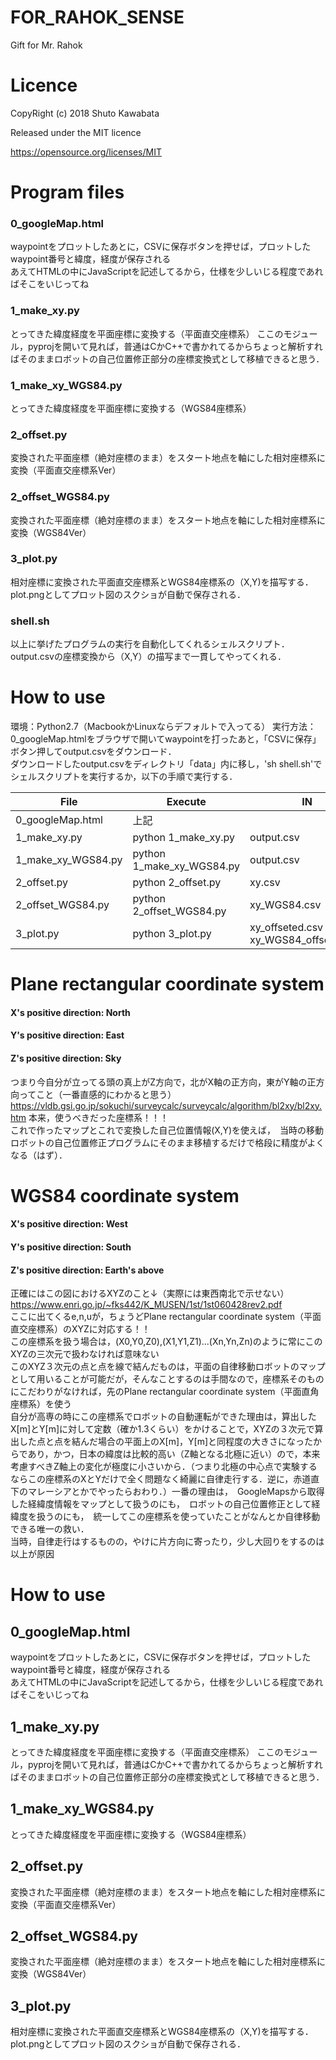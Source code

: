 # FOR_RAHOK_SENSE
Gift for Mr. Rahok

# Licence
CopyRight (c) 2018 Shuto Kawabata

Released under the MIT licence

https://opensource.org/licenses/MIT

# Program files
### 0_googleMap.html
waypointをプロットしたあとに，CSVに保存ボタンを押せば，プロットしたwaypoint番号と緯度，経度が保存される
<br>あえてHTMLの中にJavaScriptを記述してるから，仕様を少しいじる程度であればそこをいじってね
### 1_make_xy.py
とってきた緯度経度を平面座標に変換する（平面直交座標系）
ここのモジュール，pyprojを開いて見れば，普通はCかC++で書かれてるからちょっと解析すればそのままロボットの自己位置修正部分の座標変換式として移植できると思う．

### 1_make_xy_WGS84.py
とってきた緯度経度を平面座標に変換する（WGS84座標系）

### 2_offset.py
変換された平面座標（絶対座標のまま）をスタート地点を軸にした相対座標系に変換（平面直交座標系Ver）

### 2_offset_WGS84.py
変換された平面座標（絶対座標のまま）をスタート地点を軸にした相対座標系に変換（WGS84Ver）

### 3_plot.py
相対座標に変換された平面直交座標系とWGS84座標系の（X,Y)を描写する．　
<br>plot.pngとしてプロット図のスクショが自動で保存される．


### shell.sh
以上に挙げたプログラムの実行を自動化してくれるシェルスクリプト．
<br>output.csvの座標変換から（X,Y）の描写まで一貫してやってくれる．



# How to use
環境：Python2.7（MacbookかLinuxならデフォルトで入ってる）
実行方法：0_googleMap.htmlをブラウザで開いてwaypointを打ったあと，「CSVに保存」ボタン押してoutput.csvをダウンロード．
<br>ダウンロードしたoutput.csvをディレクトリ「data」内に移し，'sh shell.sh'でシェルスクリプトを実行するか，以下の手順で実行する．

| File | Execute |IN | OUT |
----|----|----|----
|0_googleMap.html|上記||output.csv|
|1_make_xy.py|python 1_make_xy.py|output.csv|xy.csv|
|1_make_xy_WGS84.py|python 1_make_xy_WGS84.py|output.csv|xy_WGS84.csv|
|2_offset.py|python 2_offset.py|xy.csv|xy_offseted.csv|
|2_offset_WGS84.py|python 2_offset_WGS84.py|xy_WGS84.csv|xy_WGS84_offseted.csv|
|3_plot.py|python 3_plot.py|xy_offseted.csv<br>xy_WGS84_offseted.csv|plot.png|


# Plane rectangular coordinate system
#### X's positive direction: North
#### Y's positive direction: East
#### Z's positive direction: Sky
つまり今自分が立ってる頭の真上がZ方向で，北がX軸の正方向，東がY軸の正方向ってこと（一番直感的にわかると思う）
https://vldb.gsi.go.jp/sokuchi/surveycalc/surveycalc/algorithm/bl2xy/bl2xy.htm
本来，使うべきだった座標系！！！
<br>これで作ったマップとこれで変換した自己位置情報(X,Y)を使えば，　当時の移動ロボットの自己位置修正プログラムにそのまま移植するだけで格段に精度がよくなる（はず）．

# WGS84 coordinate system
#### X's positive direction: West
#### Y's positive direction: South
#### Z's positive direction: Earth's above
正確にはこの図におけるXYZのこと↓（実際には東西南北で示せない）<br>
https://www.enri.go.jp/~fks442/K_MUSEN/1st/1st060428rev2.pdf
<br>ここに出てくるe,n,uが，ちょうどPlane rectangular coordinate system（平面直交座標系）のXYZに対応する！！
<br>この座標系を扱う場合は，(X0,Y0,Z0),(X1,Y1,Z1)...(Xn,Yn,Zn)のように常にこのXYZの三次元で扱わなければ意味ない
<br>このXYZ３次元の点と点を線で結んだものは，平面の自律移動ロボットのマップとして用いることが可能だが，そんなことするのは手間なので，座標系そのものにこだわりがなければ，先のPlane rectangular coordinate system（平面直角座標系）を使う
<br>自分が高専の時にこの座標系でロボットの自動運転ができた理由は，算出したX[m]とY[m]に対して定数（確か1.3くらい）をかけることで，XYZの３次元で算出した点と点を結んだ場合の平面上のX[m]，Y[m]と同程度の大きさになったからであり，かつ，日本の緯度は比較的高い（Z軸となる北極に近い）ので，本来考慮すべきZ軸上の変化が極度に小さいから．（つまり北極の中心点で実験するならこの座標系のXとYだけで全く問題なく綺麗に自律走行する．逆に，赤道直下のマレーシアとかでやったらおわり．）一番の理由は，　GoogleMapsから取得した経緯度情報をマップとして扱うのにも，　ロボットの自己位置修正として経緯度を扱うのにも，　統一してこの座標系を使っていたことがなんとか自律移動できる唯一の救い．
<br>当時，自律走行はするものの，やけに片方向に寄ったり，少し大回りをするのは以上が原因

# How to use

## 0_googleMap.html
waypointをプロットしたあとに，CSVに保存ボタンを押せば，プロットしたwaypoint番号と緯度，経度が保存される
<br>あえてHTMLの中にJavaScriptを記述してるから，仕様を少しいじる程度であればそこをいじってね
## 1_make_xy.py
とってきた緯度経度を平面座標に変換する（平面直交座標系）
ここのモジュール，pyprojを開いて見れば，普通はCかC++で書かれてるからちょっと解析すればそのままロボットの自己位置修正部分の座標変換式として移植できると思う．

## 1_make_xy_WGS84.py
とってきた緯度経度を平面座標に変換する（WGS84座標系）
## 2_offset.py
変換された平面座標（絶対座標のまま）をスタート地点を軸にした相対座標系に変換（平面直交座標系Ver）

## 2_offset_WGS84.py
変換された平面座標（絶対座標のまま）をスタート地点を軸にした相対座標系に変換（WGS84Ver）

## 3_plot.py
相対座標に変換された平面直交座標系とWGS84座標系の（X,Y)を描写する．　
<br>plot.pngとしてプロット図のスクショが自動で保存される．
